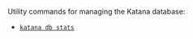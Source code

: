 Utility commands for managing the Katana database:

-   [`katana db stats`](/toolchain/katana/cli/db/stats.md)
